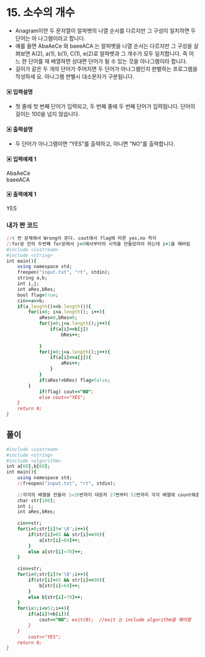 # 15. 소수의 개수
* Anagram이란 두 문자열이 알파벳의 나열 순서를 다르지만 그 구성이 일치하면 두 단어는 아
나그램이라고 합니다.
* 예를 들면 AbaAeCe 와 baeeACA 는 알파벳을 나열 순서는 다르지만 그 구성을 살펴보면
A(2), a(1), b(1), C(1), e(2)로 알파벳과 그 개수가 모두 일치합니다. 즉 어느 한 단어를 재
배열하면 상대편 단어가 될 수 있는 것을 아나그램이라 합니다.
* 길이가 같은 두 개의 단어가 주어지면 두 단어가 아나그램인지 판별하는 프로그램을 작성하세
요. 아나그램 판별시 대소문자가 구분됩니다.
#### ▣ 입력설명
* 첫 줄에 첫 번째 단어가 입력되고, 두 번째 줄에 두 번째 단어가 입력됩니다.
단어의 길이는 100을 넘지 않습니다.
#### ▣ 출력설명
* 두 단어가 아나그램이면 “YES"를 출력하고, 아니면 ”NO"를 출력합니다.
#### ▣ 입력예제 1
AbaAeCe  
baeeACA
#### ▣ 출력예제 1
YES

### 내가 짠 코드
```ruby
//4 번 문제에서 Wrong이 뜬다. cout에서 flag에 따른 yes,no 착각
//for문 안의 두번째 for문에서 j=0에서부터의 시작을 만들었어야 하는데 i+1을 해버림
#include <iostream>
#include <string>
int main(){
	using namespace std;
	freopen("input.txt", "rt", stdin);
	string a,b;
	int i,j;
	int aRes,bRes;
	bool flag=true;
	cin>>a>>b;
	if(a.length()==b.length()){
		for(i=0; i<a.length(); i++){
			aRes=0,bRes=0;
			for(j=0;j<a.length();j++){
				if(a[i]==b[j])
					bRes++;
					
			}
			for(j=0;j<a.length();j++){
				if(a[i]==a[j]){
					aRes++;
				}
			}
			if(aRes!=bRes) flag=false;	
		}
			if(flag) cout<<"NO";
			else cout<<"YES";
	}
	return 0;	
}
```

## 풀이
```ruby
#include <iostream>
#include <string>
#include <algorithm>
int a[60],b[60];
int main(){
	using namespace std;
	//freopen("input.txt", "rt", stdin);
	
	//각각의 배열을 만들어 1~26번까지 대문자 27번부터 52번까지 각각 배열에 count해준다. 
	char str[100];
	int i;
	int aRes,bRes;
	
	cin>>str;
	for(i=0;str[i]!='\0';i++){
		if(str[i]>65 && str[i]<=90){
			a[str[i]-64]++;
		}
		else a[str[i]-70]++;
	}
	
	cin>>str;
	for(i=0;str[i]!='\0';i++){
		if(str[i]>65 && str[i]<=90){
			b[str[i]-64]++;
		}
		else b[str[i]-70]++;
	}
	for(i=1;i<=52;i++){
		if(a[i]!=b[i]){
			cout<<"NO"; exit(0);  //exit 는 include algorithm을 해야함  
		}
	}
		cout<<"YES";
	return 0;	
}

```
